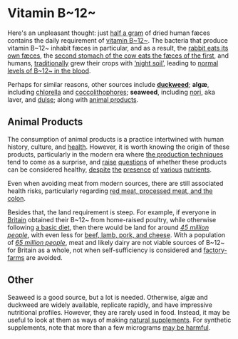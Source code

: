 # Vitamin B~12~

Here's an unpleasant thought: just [half a gram](https://link.springer.com/article/10.1007/BF00007957)
of dried human fæces contains the daily requirement of [vitamin B~12~](https://web.archive.org/web/20201220012701id_/http://www.whfoods.com/genpage.php?tname=nutrient&dbid=107).
The bacteria that produce vitamin B~12~ inhabit fæces in particular, and as
a result, the [rabbit eats its own fæces](https://www.quora.com/Do-animals-absorb-their-B12-by-the-bacteria-in-their-guts-or-do-they-need-to-eat-their-poop-afterwards-to-absorb-it/answer/Michael-McClennen),
the [second stomach of the cow eats the fæces of the first](https://en.wikipedia.org/wiki/Vitamin_B12#Bacteria_and_archaea),
and humans, [traditionally](https://en.wikipedia.org/wiki/Night_soil#History)
grew their crops with [‘night soil’](https://www.growveg.co.uk/guides/using-animal-manure-in-the-vegetable-garden/),
leading to [normal levels of B~12~ in the blood](https://www.beyondveg.com/billings-t/comp-anat/comp-anat-7d.shtml).

Perhaps for similar reasons, other sources include [**duckweed**](/notes/duckweed);
**algæ**, including [chlorella](/notes/chlorella) and [coccolithophores](https://pubs.acs.org/doi/10.1021/jf0101556);
**seaweed**, including [nori](https://pubs.acs.org/doi/10.1021/jf981065c), aka
laver, and [dulse](https://veganhealth.org/vitamin-b12/vitamin-b12-plant-foods/#various);
along with [animal products](https://web.archive.org/web/20201220012701id_/http://www.whfoods.com/genpage.php?tname=nutrient&dbid=107).

## Animal Products

The consumption of animal products is a practice intertwined with human
history, culture, and [health](/basics). However, it is worth knowing
the origin of these products, particularly in the modern era where
[the production techniques](https://www.dominionmovement.com/)
tend to come as a surprise, and
[raise](https://www.youtube.com/watch?v=ScbeMdYkKDc)
[questions](https://www.youtube.com/watch?v=mNED7GJLY7I)
of whether these products can be considered healthy,
[despite](https://en.wikipedia.org/wiki/Environmental_impact_of_meat_production)
[the](https://en.wikipedia.org/wiki/Antibiotic_use_in_livestock)
[presence](https://en.wikipedia.org/wiki/Slaughterhouse#Worker_exploitation_concerns)
[of](https://www.bbc.co.uk/news/health-24525584)
[various](https://en.wikipedia.org/wiki/Poultry_farming_in_the_United_States#Safety_issues)
[nutrients](https://www.phrases.org.uk/meanings/243100.html).

Even when avoiding meat from modern sources, there are still associated
health risks, particularly regarding [red meat, processed meat, and the
colon](/notes/the-digestion-of-meat).

Besides that, the land requirement is steep. For example, if everyone
in [Britain](/notes/british-land-available) obtained their B~12~ from
home-raised poultry, while otherwise following [a basic diet](/basics),
then there would be land for around [*45 million people*](/notes/land-for-chicken),
with even less for [beef, lamb, pork, and cheese](https://ourworldindata.org/grapher/land-use-per-kg-poore).
With a population of [*65 million people*](https://en.wikipedia.org/wiki/Demography_of_the_United_Kingdom),
meat and likely dairy are not viable sources of B~12~ for Britain as a whole,
not when self-sufficiency is considered and [factory-farms](https://landofhopeandglory.org/)
are avoided.

## Other

Seaweed is a good source, but a lot is needed. Otherwise, algæ and duckweed
are widely available, replicate rapidly, and have impressive nutritional profiles.
However, they are rarely used in food. Instead, it may be useful to look at them
as ways of making [natural supplements](/notes/natural-b12-supplements).
For synthetic supplements, note that more than a few micrograms
[may be harmful](https://www.theatlantic.com/health/archive/2017/08/b12-energy/537654/).
